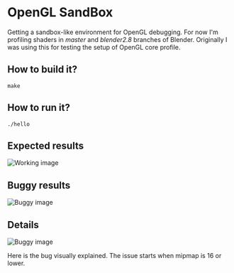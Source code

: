 OpenGL SandBox
==============

Getting a sandbox-like environment for OpenGL debugging.
For now I'm profiling shaders in *master* and *blender2.8* branches of Blender.
Originally I was using this for testing the setup of OpenGL core profile.

How to build it?
----------------
```
make
```

How to run it?
--------------
```
./hello
```

Expected results
----------------
![Working image](http://www.dalaifelinto.com/ftp/opengl-vega-working.png)

Buggy results
-------------
![Buggy image](http://www.dalaifelinto.com/ftp/opengl-vega-bug.png)

Details
-------
![Buggy image](http://www.dalaifelinto.com/ftp/opengl-vega-details.png)

Here is the bug visually explained. The issue starts when mipmap is 16 or lower.
